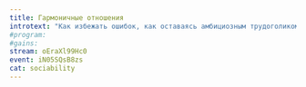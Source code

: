 ```yaml
---
title: Гармоничные отношения
introtext: "Как избежать ошибок, как оставаясь амбициозным трудоголиком, не запустить личную жизнь?"
#program:
#gains:
stream: oEraXl99Hc0
event: iN05SQsB8zs
cat: sociability
---
```

